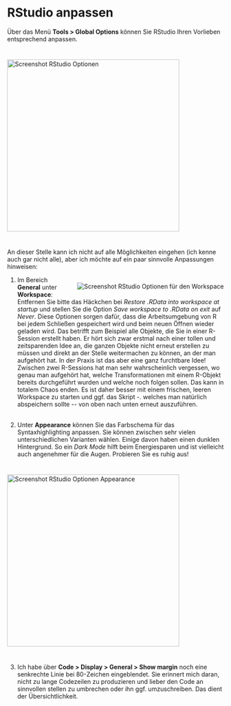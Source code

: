 # RStudio anpassen

Über das Menü **Tools > Global Options** können Sie RStudio Ihren Vorlieben entsprechend anpassen. 

<img src="../../_static/img/screenshot_rstudio_options.png" alt="Screenshot RStudio Optionen"  style="width:400px;margin-right:550px;margin-bottom:25px;margin-top:25px">

An dieser Stelle kann ich nicht auf alle Möglichkeiten eingehen (ich kenne auch gar nicht alle), aber ich möchte auf ein paar sinnvolle Anpassungen hinweisen:

1. <img src="../../_static/img/screenshot_rstudio_options_workspace.png" alt="Screenshot RStudio Optionen für den Workspace"  style="float:right;margin-top:15;margin-left:15px;margin-bottom:5px">Im Bereich **General** unter **Workspace**: Entfernen Sie bitte das Häckchen bei *Restore .RData into workspace at startup* und stellen Sie die Option *Save workspace to .RData on exit* auf *Never*. Diese Optionen sorgen dafür, dass die Arbeitsumgebung von R bei jedem Schließen gespeichert wird und beim neuen Öffnen wieder geladen wird. Das betrifft zum Beispiel alle Objekte, die Sie in einer R-Session erstellt haben. Er hört sich zwar erstmal nach einer tollen und zeitsparenden Idee an, die ganzen Objekte nicht erneut erstellen zu müssen und direkt an der Stelle weitermachen zu können, an der man aufgehört hat. In der Praxis ist das aber eine ganz furchtbare Idee! Zwischen zwei R-Sessions hat man sehr wahrscheinlich vergessen, wo genau man aufgehört hat, welche Transformationen mit einem R-Objekt bereits durchgeführt wurden und welche noch folgen sollen. Das kann in totalem Chaos enden. Es ist daher besser mit einem frischen, leeren Workspace zu starten und ggf. das Skript -. welches man natürlich abspeichern sollte -- von oben nach unten erneut auszuführen. <br /><br />

2. Unter **Appearance** können Sie das Farbschema für das Syntaxhighlighting anpassen. Sie können zwischen sehr vielen unterschiedlichen Varianten wählen. Einige davon haben einen dunklen Hintergrund. So ein *Dark Mode* hilft beim Energiesparen und ist vielleicht auch angenehmer für die Augen. Probieren Sie es ruhig aus!
<img src="../../_static/img/screenshot_rstudio_options_appearance.png" alt="Screenshot RStudio Optionen Appearance" style="width:400px;margin-right:550px;margin-bottom:25px;margin-top:25px">

3. Ich habe über **Code > Display > General > Show margin** noch eine senkrechte Linie bei 80-Zeichen eingeblendet. Sie erinnert mich daran, nicht zu lange Codezeilen zu produzieren und lieber den Code an sinnvollen stellen zu umbrechen oder ihn ggf. umzuschreiben. Das dient der Übersichtlichkeit.